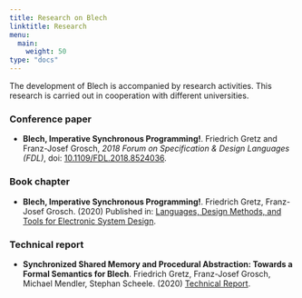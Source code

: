 ```yaml
---
title: Research on Blech
linktitle: Research
menu:
  main:
    weight: 50
type: "docs"
---
```


The development of Blech is accompanied by research activities. This research is carried out in cooperation with different universities.


### Conference paper

- **Blech, Imperative Synchronous Programming!**. Friedrich Gretz and Franz-Josef Grosch, *2018 Forum on Specification & Design Languages (FDL)*, doi: [10.1109/FDL.2018.8524036](https://doi.org/10.1109/FDL.2018.8524036).


### Book chapter

- **Blech, Imperative Synchronous Programming!**. Friedrich Gretz, Franz-Josef Grosch. (2020) Published in: [Languages, Design Methods, and Tools for Electronic System Design](https://www.springerprofessional.de/en/languages-design-methods-and-tools-for-electronic-system-design/17521362).


### Technical report

- <a id="blech-semantics"> **Synchronized Shared Memory and Procedural Abstraction: Towards a Formal Semantics for Blech**. </a> Friedrich Gretz, Franz-Josef Grosch, Michael Mendler, Stephan Scheele. (2020) [Technical Report](https://www.uni-bamberg.de/fileadmin/uni/fakultaeten/wiai_professuren/grundlagen_informatik/papersMM/blech-sem-rep-v1.pdf).




